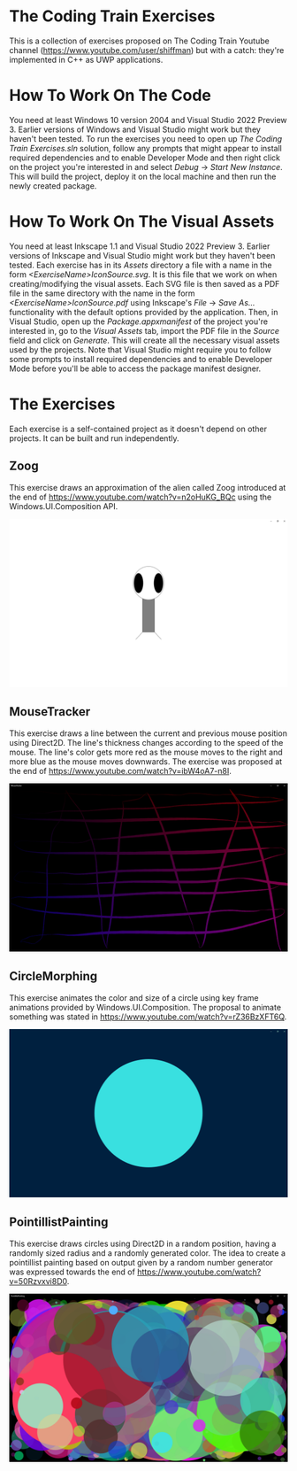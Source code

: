 # The Coding Train Exercises

This is a collection of exercises proposed on The Coding Train Youtube channel (https://www.youtube.com/user/shiffman) but with a catch: they're implemented in C++ as UWP applications.

# How To Work On The Code

You need at least Windows 10 version 2004 and Visual Studio 2022 Preview 3. Earlier versions of Windows and Visual Studio might work but they haven't been tested.
To run the exercises you need to open up *The Coding Train Exercises.sln* solution, follow any prompts that might appear to install required dependencies and to enable Developer Mode and then right click on the project you're interested in and select *Debug* -> *Start New Instance*. This will build the project, deploy it on the local machine and then run the newly created package.

# How To Work On The Visual Assets

You need at least Inkscape 1.1 and Visual Studio 2022 Preview 3. Earlier versions of Inkscape and Visual Studio might work but they haven't been tested. Each exercise has in its *Assets* directory a file with a name in the form *\<ExerciseName\>IconSource.svg*. It is this file that we work on when creating/modifying the visual assets. Each SVG file is then saved as a PDF file in the same directory with the name in the form *\<ExerciseName\>IconSource.pdf* using Inkscape's *File* -> *Save As...* functionality with the default options provided by the application. Then, in Visual Studio, open up the *Package.appxmanifest* of the project you're interested in, go to the *Visual Assets* tab, import the PDF file in the *Source* field and click on *Generate*. This will create all the necessary visual assets used by the projects. Note that Visual Studio might require you to follow some prompts to install required dependencies and to enable Developer Mode before you'll be able to access the package manifest designer.

# The Exercises

Each exercise is a self-contained project as it doesn't depend on other projects. It can be built and run independently.

## Zoog

This exercise draws an approximation of the alien called Zoog introduced at the end of https://www.youtube.com/watch?v=n2oHuKG_BQc using the Windows.UI.Composition API.

![Screenshot of the Zoog application.](ReadMeAssets/zoog_screenshot.png)

## MouseTracker

This exercise draws a line between the current and previous mouse position using Direct2D. The line's thickness changes according to the speed of the mouse. The line's color gets more red as the mouse moves to the right and more blue as the mouse moves downwards. The exercise was proposed at the end of https://www.youtube.com/watch?v=ibW4oA7-n8I.

![Screenshot of the MouseTracker application.](ReadMeAssets/mouse_tracker_screenshot.png)

## CircleMorphing

This exercise animates the color and size of a circle using key frame animations provided by Windows.UI.Composition. The proposal to animate something was stated in https://www.youtube.com/watch?v=rZ36BzXFT6Q.

![Screenshot of the CircleMorphing application.](ReadMeAssets/circle_morphing_screenshot.png)

## PointillistPainting

This exercise draws circles using Direct2D in a random position, having a randomly sized radius and a randomly generated color. The idea to create a pointillist painting based on output given by a random number generator was expressed towards the end of https://www.youtube.com/watch?v=50Rzvxvi8D0.

![Screenshot of the PointillistPainting application.](ReadMeAssets/pointillist_painting_screenshot.png)
